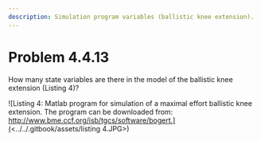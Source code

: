 ```yaml
---
description: Simulation program variables (ballistic knee extension).
---
```


# Problem 4.4.13

How many state variables are there in the model of the ballistic knee extension (Listing 4)?

![Listing 4: Matlab program for simulation of a maximal effort ballistic knee extension. The program can be downloaded from: http://www.bme.ccf.org/isb/tgcs/software/bogert.](<../../.gitbook/assets/listing 4.JPG>)
